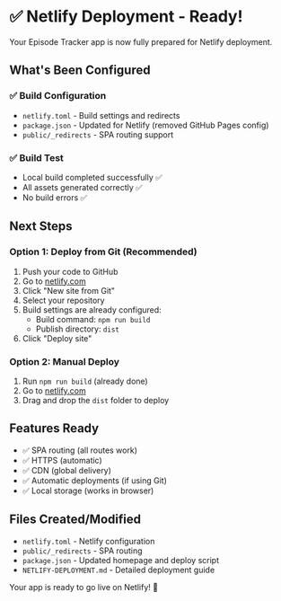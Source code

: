 # ✅ Netlify Deployment - Ready!

Your Episode Tracker app is now fully prepared for Netlify deployment.

## What's Been Configured

### ✅ Build Configuration
- `netlify.toml` - Build settings and redirects
- `package.json` - Updated for Netlify (removed GitHub Pages config)
- `public/_redirects` - SPA routing support

### ✅ Build Test
- Local build completed successfully ✅
- All assets generated correctly ✅
- No build errors ✅

## Next Steps

### Option 1: Deploy from Git (Recommended)
1. Push your code to GitHub
2. Go to [netlify.com](https://netlify.com)
3. Click "New site from Git"
4. Select your repository
5. Build settings are already configured:
   - Build command: `npm run build`
   - Publish directory: `dist`
6. Click "Deploy site"

### Option 2: Manual Deploy
1. Run `npm run build` (already done)
2. Go to [netlify.com](https://netlify.com)
3. Drag and drop the `dist` folder to deploy

## Features Ready
- ✅ SPA routing (all routes work)
- ✅ HTTPS (automatic)
- ✅ CDN (global delivery)
- ✅ Automatic deployments (if using Git)
- ✅ Local storage (works in browser)

## Files Created/Modified
- `netlify.toml` - Netlify configuration
- `public/_redirects` - SPA routing
- `package.json` - Updated homepage and deploy script
- `NETLIFY-DEPLOYMENT.md` - Detailed deployment guide

Your app is ready to go live on Netlify! 🚀

